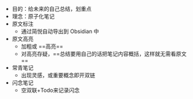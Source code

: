 - 目的：给未来的自己总结，划重点
- 理念：原子化笔记
- 原文标注
	- 通过简悦自动导出到 Obsidian 中
- 原文高亮
	- 加粗或 ==高亮==
	- 对高亮存疑，==总结要用自己的话把笔记内容概括，这样就无需看原文==
- 常青笔记
	- 出现灵感，或重要概念即开双链
- 闪念笔记
	- 空双联+Todo来记录闪念